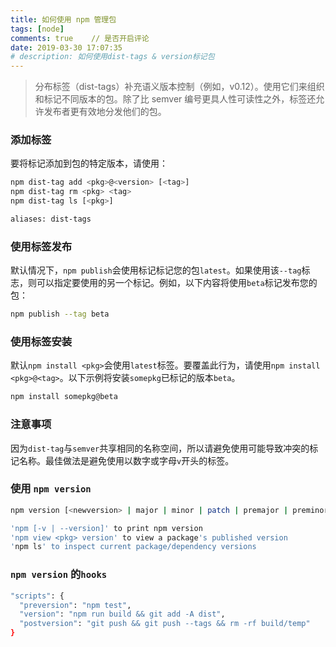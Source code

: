 ```yaml
---
title: 如何使用 npm 管理包
tags: [node]
comments: true    // 是否开启评论
date: 2019-03-30 17:07:35
# description: 如何使用dist-tags & version标记包
---
```


> 分布标签（dist-tags）补充语义版本控制（例如，v0.12）。使用它们来组织和标记不同版本的包。除了比 semver 编号更具人性可读性之外，标签还允许发布者更有效地分发他们的包。

### 添加标签

要将标记添加到包的特定版本，请使用：

```bash
npm dist-tag add <pkg>@<version> [<tag>]
npm dist-tag rm <pkg> <tag>
npm dist-tag ls [<pkg>]

aliases: dist-tags
```

### 使用标签发布

默认情况下，`npm publish`会使用标记标记您的包`latest`。如果使用该`--tag`标志，则可以指定要使用的另一个标记。例如，以下内容将使用`beta`标记发布您的包：

```bash
npm publish --tag beta
```

### 使用标签安装

默认`npm install <pkg>`会使用`latest`标签。要覆盖此行为，请使用`npm install <pkg>@<tag>`。以下示例将安装`somepkg`已标记的版本`beta`。

```bash
npm install somepkg@beta
```

### 注意事项

因为`dist-tag`与`semver`共享相同的名称空间，所以请避免使用可能导致冲突的标记名称。最佳做法是避免使用以数字或字母`v`开头的标签。

### 使用 `npm version`

```bash
npm version [<newversion> | major | minor | patch | premajor | preminor | prepatch | prerelease [--preid=<prerelease-id>] | from-git]

'npm [-v | --version]' to print npm version
'npm view <pkg> version' to view a package's published version
'npm ls' to inspect current package/dependency versions
```

### `npm version` 的`hooks`

```bash
"scripts": {
  "preversion": "npm test",
  "version": "npm run build && git add -A dist",
  "postversion": "git push && git push --tags && rm -rf build/temp"
}
```
